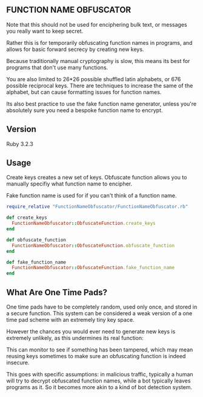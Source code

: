 ## FUNCTION NAME OBFUSCATOR
Note that this should not be used for enciphering bulk text, or messages you really want to keep secret.

Rather this is for temporarily obfuscating function names in programs, and allows for basic forward secrecy by creating new keys.

Because traditionally manual cryptography is slow, this means its best for programs that don't use many functions.

You are also limited to 26*26 possible shuffled latin alphabets, or 676 possible reciprocal keys. There are techniques to increase the same of the alphabet, but can cause formatting issues for function names.

Its also best practice to use the fake function name generator, unless you're absolutely sure you need a bespoke function name to encrypt.

## Version
Ruby 3.2.3

## Usage
Create keys creates a new set of keys. Obfuscate function allows you to manually specifiy what function name to encipher.

Fake function name is used for if you can't think of a function name.

~~~ruby
require_relative "FunctionNameObfuscator/FunctionNameObfuscator.rb"

def create_keys
  FunctionNameObfuscator::ObfuscateFunction.create_keys
end

def obfuscate_function
  FunctionNameObfuscator::ObfuscateFunction.obfuscate_function
end

def fake_function_name
  FunctionNameObfuscator::ObfuscateFunction.fake_function_name
end
~~~

## What Are One Time Pads?
One time pads have to be completely random, used only once, and stored in a secure function. This system can be considered a weak version of a one time pad scheme with an extremely tiny key space.

However the chances you would ever need to generate new keys is extremely unlikely, as this undermines its real function:

This can monitor to see if something has been tampered, which may mean reusing keys sometimes to make sure an obfuscating function is indeed insecure.

This goes with specific assumptions: in malicious traffic, typically a human will try to decrypt obfuscated function names, while a bot typically leaves programs as it. So it becomes more akin to a kind of bot detection system.
